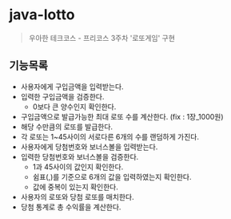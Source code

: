 # java-lotto
> 우아한 테크코스 - 프리코스 3주차 '로또게임' 구현

## 기능목록
- 사용자에게 구입금액을 입력받는다.
- 입력한 구입금액을 검증한다.
  - 0보다 큰 양수인지 확인한다.
- 구입금액으로 발급가능한 최대 로또 수를 계산한다. (fix : 1장_1000원)
- 해당 수만큼의 로또를 발급한다.
- 각 로또는 1~45사이의 서로다른 6개의 수를 랜덤하게 가진다.
- 사용자에게 당첨번호와 보너스볼을 입력받는다.
- 입력한 당첨번호와 보너스볼을 검증한다.
  - 1과 45사이의 값인지 확인한다.
  - 쉼표(,)를 기준으로 6개의 값을 입력하였는지 확인한다.
  - 값에 중복이 있는지 확인한다.
- 사용자의 로또와 당첨 로또를 매치한다.
- 당첨 통계로 총 수익률을 계산한다.
